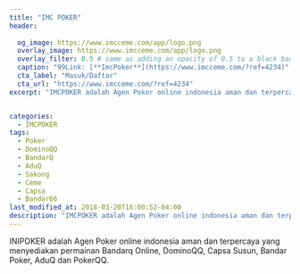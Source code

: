 ```yaml
---
title: "IMC POKER"
header:
  
  og_image: https://www.imcceme.com/app/logo.png
  overlay_image: https://www.imcceme.com/app/logo.png
  overlay_filter: 0.5 # same as adding an opacity of 0.5 to a black background
  caption: "99Link: [**ImcPoker**](https://www.imcceme.com/?ref=4234)"
  cta_label: "Masuk/Daftar"
  cta_url: "https://www.imcceme.com/?ref=4234"
excerpt: "IMCPOKER adalah Agen Poker online indonesia aman dan terpercaya yang menyediakan permainan Bandarq Online, DominoQQ, Capsa Susun, Bandar Poker, AduQ dan PokerQQ."


categories:
  - IMCPOKER
tags:
  - Poker
  - DominoQQ
  - BandarQ
  - AduQ
  - Sakong
  - Ceme
  - Capsa
  - Bandar66
last_modified_at: 2018-03-20T16:00:52-04:00
description: "IMCPOKER adalah Agen Poker online indonesia aman dan terpercaya yang menyediakan permainan Bandarq Online, DominoQQ, Capsa Susun, Bandar Poker, AduQ dan PokerQQ."
---
```

INIPOKER adalah Agen Poker online indonesia aman dan terpercaya yang menyediakan permainan Bandarq Online, DominoQQ, Capsa Susun, Bandar Poker, AduQ dan PokerQQ.
